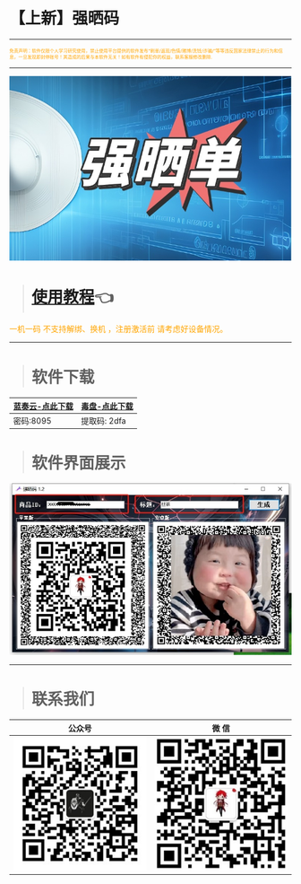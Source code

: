 # 【上新】强晒码

---
<p style="font-size: 8px; color:orange">免责声明：软件仅限个人学习研究使用，禁止使用平台提供的软件发布“刷单/返现/色情/赌博/洗钱/诈骗/”等等违反国家法律禁止的行为和信息，一旦发现即封停账号！其造成的后果与本软件无关！如有软件有侵犯你的权益，联系客服修改删除.</p>

---

![输入图片说明](QiangSD2.assets/1.jpg)

> # [使用教程](qikiclip/QiangSD2_course.md)👈

<p style="color:orange">一机一码 不支持解绑、换机 ，注册激活前 请考虑好设备情况。</p>

---

> # 软件下载

| [蓝奏云-点此下载](https://qkcm.lanzouj.com/b0140z7ib) | [毒盘-点此下载](https://pan.baidu.com/s/1-qItQtimUNif0E1nFyDoIQ?pwd=2dfa) |
| ----------------------------------------- | -------------------------------------------------------------- |
| 密码:8095                                   | 提取码: 2dfa                                                      |

> # 软件界面展示

![输入图片说明](QiangSD2.assets/3.jpg)

---

> # 联系我们

| 公众号                          | 微 信                         |
|:----------------------------:|:---------------------------:|
| ![输入图片说明](../static/gzh.png) | ![输入图片说明](../static/wx.png) |